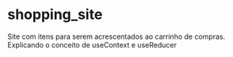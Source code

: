 # shopping_site
Site com itens para serem acrescentados ao carrinho de compras. Explicando o conceito de useContext e useReducer
